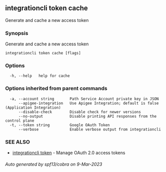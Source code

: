 ## integrationcli token cache

Generate and cache a new access token

### Synopsis

Generate and cache a new access token

```
integrationcli token cache [flags]
```

### Options

```
  -h, --help   help for cache
```

### Options inherited from parent commands

```
  -a, --account string       Path Service Account private key in JSON
      --apigee-integration   Use Apigee Integration; default is false (Application Integration)
      --disable-check        Disable check for newer versions
      --no-output            Disable printing API responses from the control plane
  -t, --token string         Google OAuth Token
      --verbose              Enable verbose output from integrationcli
```

### SEE ALSO

* [integrationcli token](integrationcli_token.md)	 - Manage OAuth 2.0 access tokens

###### Auto generated by spf13/cobra on 9-Mar-2023
